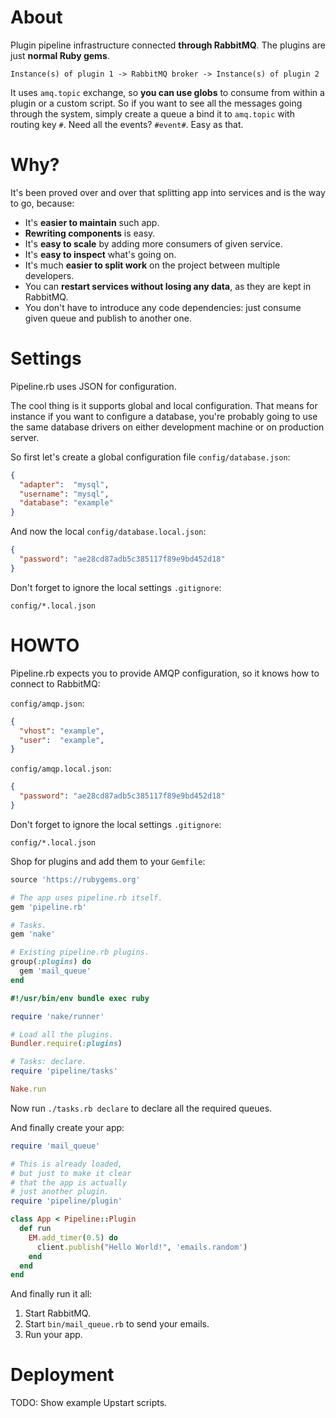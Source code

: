 # About

Plugin pipeline infrastructure connected **through RabbitMQ**. The plugins are just **normal Ruby gems**.

```
Instance(s) of plugin 1 -> RabbitMQ broker -> Instance(s) of plugin 2
```

It uses `amq.topic` exchange, so **you can use globs** to consume from within a plugin or a custom script. So if you want to see all the messages going through the system, simply create a queue a bind it to `amq.topic` with routing key `#`. Need all the events? `#event#`. Easy as that.

# Why?

It's been proved over and over that splitting app into services and is the way to go, because:

* It's **easier to maintain** such app.
* **Rewriting components** is easy.
* It's **easy to scale** by adding more consumers of given service.
* It's **easy to inspect** what's going on.
* It's much **easier to split work** on the project between multiple developers.
* You can **restart services without losing any data**, as they are kept in RabbitMQ.
* You don't have to introduce any code dependencies: just consume given queue and publish to another one.

# Settings

Pipeline.rb uses JSON for configuration.

The cool thing is it supports global and local configuration. That means for instance if you want to configure a database, you're probably going to use the same database drivers on either development machine or on production server.

So first let's create a global configuration file `config/database.json`:

```json
{
  "adapter":  "mysql",
  "username": "mysql",
  "database": "example"
}
```

And now the local `config/database.local.json`:

```json
{
  "password": "ae28cd87adb5c385117f89e9bd452d18"
}
```

Don't forget to ignore the local settings `.gitignore`:

```
config/*.local.json
```

# HOWTO

Pipeline.rb expects you to provide AMQP configuration, so it knows how to connect to RabbitMQ:

`config/amqp.json`:

```json
{
  "vhost": "example",
  "user":  "example",
}
```

`config/amqp.local.json`:

```json
{
  "password": "ae28cd87adb5c385117f89e9bd452d18"
}
```

Don't forget to ignore the local settings `.gitignore`:

```
config/*.local.json
```

Shop for plugins and add them to your `Gemfile`:

```ruby
source 'https://rubygems.org'

# The app uses pipeline.rb itself.
gem 'pipeline.rb'

# Tasks.
gem 'nake'

# Existing pipeline.rb plugins.
group(:plugins) do
  gem 'mail_queue'
end
```

```ruby
#!/usr/bin/env bundle exec ruby

require 'nake/runner'

# Load all the plugins.
Bundler.require(:plugins)

# Tasks: declare.
require 'pipeline/tasks'

Nake.run
```

Now run `./tasks.rb declare` to declare all the required queues.

And finally create your app:

```ruby
require 'mail_queue'

# This is already loaded,
# but just to make it clear
# that the app is actually
# just another plugin.
require 'pipeline/plugin'

class App < Pipeline::Plugin
  def run
    EM.add_timer(0.5) do
      client.publish("Hello World!", 'emails.random')
    end
  end
end
```

And finally run it all:

1. Start RabbitMQ.
2. Start `bin/mail_queue.rb` to send your emails.
3. Run your app.

# Deployment

TODO: Show example Upstart scripts.
